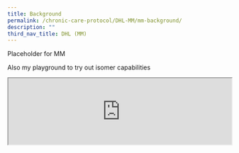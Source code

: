 ```yaml
---
title: Background
permalink: /chronic-care-protocol/DHL-MM/mm-background/
description: ""
third_nav_title: DHL (MM)
---
```

Placeholder for MM

Also my playground to try out isomer capabilities

<iframe src="https://docs.google.com/presentation/d/1CecNKvR8T5l6Y85tVFmicKUYIYjl6gokPFWBjO8vh5s/edit?usp=sharing" width="100%"></iframe>